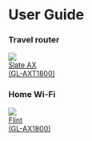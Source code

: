 # User Guide

### Travel router

<div class="gl-product-row">
  <div class="gl-product-row-box">
    <div class="gl-product-card">
      <a href="gl-axt1800/hardware_info/">
        <img src="https://static.gl-inet.com/www/images/products/general/product-list/product-list_axt1800.jpg" >
        <div class="gl-product-model">Slate AX</div>
        <div class="gl-product-model">(GL-AXT1800)</div>
      </a>
    </div>
  </div>
</div>

### Home Wi-Fi

<div class="gl-product-row">
  <div class="gl-product-row-box">
    <div class="gl-product-card">
      <a href="gl-ax1800/hardware_info/">
  	    <img src="https://static.gl-inet.com/www/images/products/general/product-list/product-list_ax1800.jpg" >
        <div class="gl-product-model">Flint</div>
        <div class="gl-product-model">(GL-AX1800)</div>
  	  </a>
  	</div>
  </div>
</div>